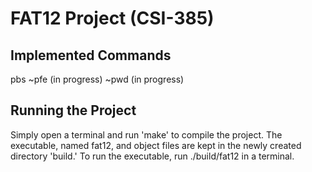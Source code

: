 # FAT12 Project (CSI-385)
## Implemented Commands
pbs
~pfe (in progress)
~pwd (in progress)
## Running the Project
Simply open a terminal and run 'make' to compile the project.
The executable, named fat12, and object files are kept in the newly created directory 'build.' To run the executable, run ./build/fat12 in a terminal.

